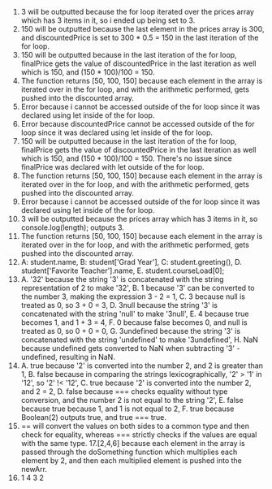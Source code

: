 1. 3 will be outputted because the for loop iterated over the prices array which has 3 items in it, so i ended up being set to 3.  
2. 150 will be outputted because the last element in the prices array is 300, and discountedPrice is set to 300 * 0.5 = 150 in the last iteration of the for loop.  
3. 150 will be outputted because in the last iteration of the for loop, finalPrice gets the value of discountedPrice in the last iteration as well which is 150, and (150 * 100)/100 = 150.  
4. The function returns [50, 100, 150] because each element in the array is iterated over in the for loop, and with the arithmetic performed, gets pushed into the discounted array.  
5. Error because i cannot be accessed outside of the for loop since it was declared using let inside of the for loop.  
6. Error because discountedPrice cannot be accessed outside of the for loop since it was declared using let inside of the for loop.  
7. 150 will be outputted because in the last iteration of the for loop, finalPrice gets the value of discountedPrice in the last iteration as well which is 150, and (150 * 100)/100 = 150. There's no issue since finalPrice was declared with let outside of the for loop.  
8. The function returns [50, 100, 150] because each element in the array is iterated over in the for loop, and with the arithmetic performed, gets pushed into the discounted array.  
9. Error because i cannot be accessed outside of the for loop since it was declared using let inside of the for loop.  
10. 3 will be outputted because the prices array which has 3 items in it, so console.log(length); outputs 3.  
11. The function returns [50, 100, 150] because each element in the array is iterated over in the for loop, and with the arithmetic performed, gets pushed into the discounted array.
12. A: student.name, B: student['Grad Year'], C: student.greeting(), D. student['Favorite Teacher'].name, E. student.courseLoad[0];  
13. A. '32' because the string '3' is concatenated with the string representation of 2 to make '32', B. 1 because '3' can be converted to the number 3, making the expression 3 - 2 = 1, C. 3 because null is treated as 0, so 3 + 0 = 3, D. 3null because the string '3' is concatenated with the string 'null' to make '3null', E. 4 because true becomes 1, and 1 + 3 = 4, F. 0 because false becomes 0, and null is treated as 0, so 0 + 0 = 0, G. 3undefined because the string '3' is concatenated with the string 'undefined' to make '3undefined', H. NaN because undefined gets converted to NaN when subtracting '3' - undefined, resulting in NaN.
14. A. true because '2' is converted into the number 2, and 2 is greater than 1, B. false because in comparing the strings lexicographically, '2' > '1' in '12', so '2' !< '12', C. true because '2' is converted into the number 2, and 2 = 2, D. false because === checks equality without type conversion, and the number 2 is not equal to the string '2', E. false because true because 1, and 1 is not equal to 2, F. true because Boolean(2) outputs true, and true === true.
15. == will convert the values on both sides to a common type and then check for equality, whereas === strictly checks if the values are equal with the same type.
17.[2,4,6] because each element in the array is passed through the doSomething function which multiplies each element by 2, and then each multiplied element is pushed into the newArr.
19. 1 4 3 2  
